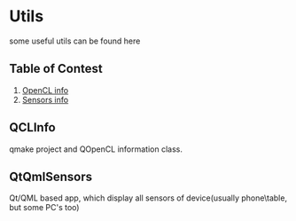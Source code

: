 # Utils
some useful utils can be found here

## Table of Contest
1. [OpenCL info](#QCLInfo)
2. [Sensors info](#QtQmlSensors)

## QCLInfo<a name="QCLInfo"> </a>
qmake project and QOpenCL information class.

## QtQmlSensors<a name="QtQmlSensors"> </a>
Qt/QML based app, which display all sensors of device(usually phone\table, but some PC's too)
